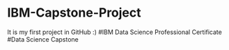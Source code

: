 # IBM-Capstone-Project
It is my first project in GitHub :)
#IBM Data Science Professional Certificate
#Data Science Capstone
